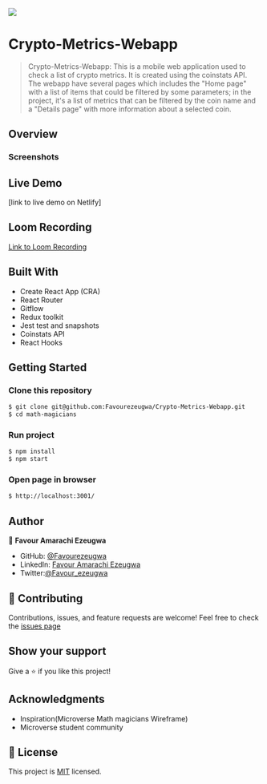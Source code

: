 ![](https://img.shields.io/badge/Microverse-blueviolet)

# Crypto-Metrics-Webapp

> Crypto-Metrics-Webapp: This is a mobile web application used to check a list of crypto metrics. It is created using the coinstats API. The webapp have several pages which includes the "Home page" with a list of items that could be filtered by some parameters; in the project, it's a list of metrics that can be filtered by the coin name and a "Details page" with more information about a selected coin.

## Overview

### Screenshots

## Live Demo

[link to live demo on Netlify]

## Loom Recording
[Link to Loom Recording](https://www.loom.com/share/7e3b94d7fac54013ba4fa381305aff38)

## Built With

- Create React App (CRA)
- React Router
- Gitflow
- Redux toolkit
- Jest test and snapshots
- Coinstats API
- React Hooks

## Getting Started

### Clone this repository

```bash
$ git clone git@github.com:Favourezeugwa/Crypto-Metrics-Webapp.git
$ cd math-magicians
```

### Run project

```bash
$ npm install
$ npm start
```

### Open page in browser

```bash
$ http://localhost:3001/
```

## Author

👤 **Favour Amarachi Ezeugwa**

- GitHub: [@Favourezeugwa](https://github.com/Favourezeugwa)
- LinkedIn: [Favour Amarachi Ezeugwa](https://www.linkedin.com/in/favour-amarachi-ezeugwa-a5bb31149/)
- Twitter:[@Favour_ezeugwa](https://twitter.com/Favour_ezeugwa)

## 🤝 Contributing

Contributions, issues, and feature requests are welcome!
Feel free to check the [issues page](https://github.com/Favourezeugwa/Crypto-Metrics-Webapp/issues)

## Show your support

Give a ⭐️ if you like this project!

## Acknowledgments

- Inspiration(Microverse Math magicians Wireframe)
- Microverse student community

## 📝 License

This project is [MIT](./MIT.md) licensed.
